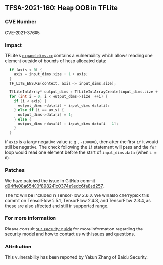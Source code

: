 ## TFSA-2021-160: Heap OOB in TFLite

### CVE Number
CVE-2021-37685

### Impact
TFLite's
[`expand_dims.cc`](https://github.com/tensorflow/tensorflow/blob/149562d49faa709ea80df1d99fc41d005b81082a/tensorflow/lite/kernels/expand_dims.cc#L36-L50)
contains a vulnerability which allows reading one element outside of bounds of
heap allocated data:

```cc
  if (axis < 0) {
    axis = input_dims.size + 1 + axis;
  }
  TF_LITE_ENSURE(context, axis <= input_dims.size);

  TfLiteIntArray* output_dims = TfLiteIntArrayCreate(input_dims.size + 1);
  for (int i = 0; i < output_dims->size; ++i) {
    if (i < axis) {
      output_dims->data[i] = input_dims.data[i];
    } else if (i == axis) {
      output_dims->data[i] = 1;
    } else {
      output_dims->data[i] = input_dims.data[i - 1];
    }
  }
```

If `axis` is a large negative value (e.g., `-100000`), then after the first `if`
it would still be negative. The check following the `if` statement will pass and
the `for` loop would read one element before the start of `input_dims.data`
(when `i = 0`).

### Patches
We have patched the issue in GitHub commit
[d94ffe08a65400f898241c0374e9edc6fa8ed257](https://github.com/tensorflow/tensorflow/commit/d94ffe08a65400f898241c0374e9edc6fa8ed257).

The fix will be included in TensorFlow 2.6.0. We will also cherrypick this
commit on TensorFlow 2.5.1, TensorFlow 2.4.3, and TensorFlow 2.3.4, as these are
also affected and still in supported range.

### For more information
Please consult [our security
guide](https://github.com/tensorflow/tensorflow/blob/master/SECURITY.md) for
more information regarding the security model and how to contact us with issues
and questions.

### Attribution
This vulnerability has been reported by Yakun Zhang of Baidu Security.
